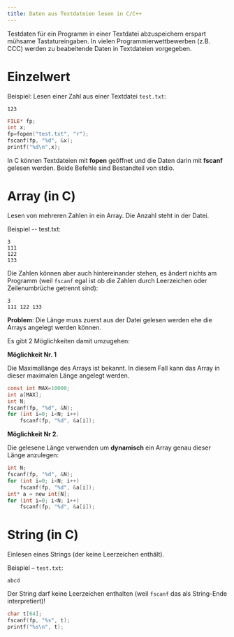 ```yaml
---
title: Daten aus Textdateien lesen in C/C++
---
```





Testdaten für ein Programm in einer Textdatei abzuspeichern erspart mühsame Tastatureingaben. In vielen Programmierwettbewerben (z.B. CCC) werden zu beabeitende Daten in Textdateien vorgegeben.



# Einzelwert
Beispiel: Lesen einer Zahl aus einer Textdatei `test.txt`:

```
123
```




```c
FILE* fp;
int x;
fp=fopen("test.txt", "r");
fscanf(fp, "%d", &x);
printf("%d\n",x);
```



In C können Textdateien mit **fopen** geöffnet und die Daten darin mit **fscanf** gelesen werden.
Beide Befehle sind Bestandteil von stdio.




# Array (in C)


Lesen von mehreren Zahlen in ein Array. Die Anzahl steht in der Datei.

Beispiel -- test.txt:

```
3
111
122
133
```

Die Zahlen können aber auch hintereinander stehen, es ändert nichts am Programm (weil `fscanf` egal ist ob die Zahlen durch Leerzeichen oder Zeilenumbrüche getrennt sind):

```
3
111 122 133
```



**Problem**: Die Länge muss zuerst aus der Datei gelesen werden ehe die Arrays angelegt werden können.


Es gibt 2 Möglichkeiten damit umzugehen:

**Möglichkeit Nr. 1**

Die Maximallänge des Arrays ist bekannt.
In diesem Fall kann das Array in dieser maximalen Länge angelegt werden.

```c
const int MAX=10000;
int a[MAX];
int N;
fscanf(fp, "%d", &N);
for (int i=0; i<N; i++)
    fscanf(fp, "%d", &a[i]);
```


**Möglichkeit Nr 2.**

Die gelesene Länge verwenden um **dynamisch** ein Array genau dieser Länge anzulegen:
```c
int N;
fscanf(fp, "%d", &N);
for (int i=0; i<N; i++)
    fscanf(fp, "%d", &a[i]);
int* a = new int[N];
for (int i=0; i<N; i++)
    fscanf(fp, "%d", &a[i]);
```







# String (in C)


Einlesen eines Strings (der keine Leerzeichen enthält).

Beispiel – `test.txt`:

```
abcd
```

Der String darf keine Leerzeichen enthalten (weil `fscanf` das als String-Ende interpretiert)!


```c
char t[64];
fscanf(fp, "%s", t);
printf("%s\n", t);
```

